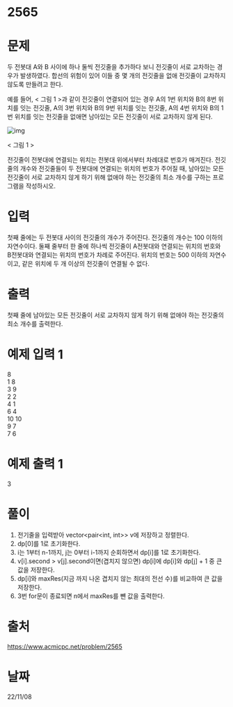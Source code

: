 # 2565

# 문제
두 전봇대 A와 B 사이에 하나 둘씩 전깃줄을 추가하다 보니 전깃줄이 서로 교차하는 경우가 발생하였다. 합선의 위험이 있어 이들 중 몇 개의 전깃줄을 없애 전깃줄이 교차하지 않도록 만들려고 한다.

예를 들어, < 그림 1 >과 같이 전깃줄이 연결되어 있는 경우 A의 1번 위치와 B의 8번 위치를 잇는 전깃줄, A의 3번 위치와 B의 9번 위치를 잇는 전깃줄, A의 4번 위치와 B의 1번 위치를 잇는 전깃줄을 없애면 남아있는 모든 전깃줄이 서로 교차하지 않게 된다.

![img](https://upload.acmicpc.net/d90221dd-eb80-419f-bdfb-5dd4ebac23af/-/preview/)

< 그림 1 >

전깃줄이 전봇대에 연결되는 위치는 전봇대 위에서부터 차례대로 번호가 매겨진다. 전깃줄의 개수와 전깃줄들이 두 전봇대에 연결되는 위치의 번호가 주어질 때, 남아있는 모든 전깃줄이 서로 교차하지 않게 하기 위해 없애야 하는 전깃줄의 최소 개수를 구하는 프로그램을 작성하시오.

# 입력
첫째 줄에는 두 전봇대 사이의 전깃줄의 개수가 주어진다. 전깃줄의 개수는 100 이하의 자연수이다. 둘째 줄부터 한 줄에 하나씩 전깃줄이 A전봇대와 연결되는 위치의 번호와 B전봇대와 연결되는 위치의 번호가 차례로 주어진다. 위치의 번호는 500 이하의 자연수이고, 같은 위치에 두 개 이상의 전깃줄이 연결될 수 없다.

# 출력
첫째 줄에 남아있는 모든 전깃줄이 서로 교차하지 않게 하기 위해 없애야 하는 전깃줄의 최소 개수를 출력한다.

# 예제 입력 1 
8  
1 8  
3 9  
2 2  
4 1  
6 4  
10 10  
9 7  
7 6  

# 예제 출력 1 
3

# 풀이
1. 전기줄을 입력받아 vector<pair<int, int>> v에 저장하고 정렬한다.
2. dp[0]를 1로 초기화한다.
3. i는 1부터 n-1까지, j는 0부터 i-1까지 순회하면서 dp[i]를 1로 초기화한다.
4. v[i].second > v[j].second이면(겹치지 않으면) dp[i]에 dp[i]와 dp[j] + 1 중 큰 값을 저장한다.
5. dp[i]와 maxRes(지금 까지 나온 겹치지 않는 최대의 전선 수)를 비교하여 큰 값을 저장한다.
6. 3번 for문이 종료되면 n에서 maxRes를 뺀 값을 출력한다.
  
# 출처 
https://www.acmicpc.net/problem/2565

# 날짜
22/11/08
